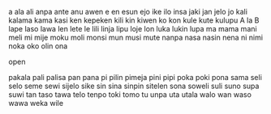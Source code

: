 a
ala
ali
anpa
ante
anu
awen
e
en
esun
ejo
ike
ilo
insa
jaki
jan
jelo
jo
kali
kalama
kama
kasi
ken
kepeken
kili
kin
kiwen
ko
kon
kule
kute
kulupu
A la B
lape
laso
lawa
len
lete
le
lili
linja
lipu
loje
lon
luka
lukin
lupa
ma
mama
mani
meli
mi
mije
moku
moli
monsi
mun
musi
mute
nanpa
nasa
nasin
nena
ni
nimi
noka
oko
olin
ona



open

pakala
pali
palisa
pan
pana
pi
pilin
pimeja
pini
pipi
poka
poki
pona
sama
seli
selo
seme
sewi
sijelo
sike
sin
sina
sinpin
sitelen
sona
soweli
suli
suno
supa
suwi
tan
taso
tawa
telo
tenpo
toki
tomo
tu
unpa
uta
utala
walo
wan
waso
wawa
weka
wile